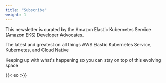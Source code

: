 ```yaml
---
title: "Subscribe"
weight: 1
---
```


This newsletter is curated by the Amazon Elastic Kubernetes Service (Amazon EKS) Developer Advocates.

The latest and greatest on all things AWS Elastic Kubernetes Service, Kubernetes, and Cloud Native

Keeping up with what's happening so you can stay on top of this evolving space

{{< eo >}}
